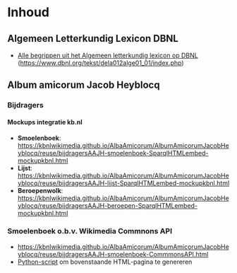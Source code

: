 # Inhoud

## Algemeen Letterkundig Lexicon DBNL
* [Alle begrippen uit het Algemeen letterkundig lexicon op DBNL](https://kbnlwikimedia.github.io/DBNL-Algemeen-letterkundig-lexicon/all-begrippen.html) (https://www.dbnl.org/tekst/dela012alge01_01/index.php)


## Album amicorum Jacob Heyblocq
### Bijdragers ###
#### Mockups integratie kb.nl ###
* **Smoelenboek**: https://kbnlwikimedia.github.io/AlbaAmicorum/AlbumAmicorumJacobHeyblocq/reuse/bijdragersAAJH-smoelenboek-SparqlHTMLembed-mockupkbnl.html 
* **Lijst**: https://kbnlwikimedia.github.io/AlbaAmicorum/AlbumAmicorumJacobHeyblocq/reuse/bijdragersAAJH-lijst-SparqlHTMLembed-mockupkbnl.html
* **Beroepenwolk**: https://kbnlwikimedia.github.io/AlbaAmicorum/AlbumAmicorumJacobHeyblocq/reuse/bijdragersAAJH-beroepen-SparqlHTMLembed-mockupkbnl.html 

### Smoelenboek o.b.v. Wikimedia Commnons API ###
* https://kbnlwikimedia.github.io/AlbaAmicorum/AlbumAmicorumJacobHeyblocq/reuse/bijdragersAAJH-smoelenboek-CommmonsAPI.html 
* [Python-script](https://github.com/KBNLwikimedia/AlbumAmicorumJacobHeyblocq/blob/master/reuse/scripts/bijdragersAAJH-smoelenboek-CommonsAPI.py) om bovenstaande HTML-pagina te genereren  
